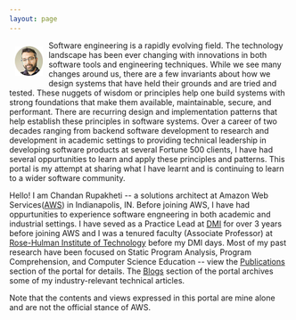 ```yaml
---
layout: page
---
```


<img src="assets/images/ChandanRupakhetiAvatar.png" alt="Chandan Rupakheti" width="10%" height="10%" style="vertical-align:top;float:left;margin:10px"/>

Software engineering is a rapidly evolving field. The technology landscape has been ever changing with innovations in both software tools and engineering techniques. While we see many changes around us, there are a few invariants about how we design systems that have held their grounds and are tried and tested. These nuggets of wisdom or principles help one build systems with strong foundations that make them available, maintainable, secure, and performant. There are recurring design and implementation patterns that help establish these principles in software systems. Over a career of two decades ranging from backend software development to research and development in academic settings to providing technical leadership in developing software products at several Fortune 500 clients, I have had several oppurtunities to learn and apply these principles and patterns. This portal is my attempt at sharing what I have learnt and is continuing to learn to a wider software community.

Hello! I am Chandan Rupakheti -- a solutions architect at Amazon Web Services([AWS](https://aws.amazon.com/)) in Indianapolis, IN. Before joining AWS, I have had oppurtunities to experience software engneering in both academic and industrial settings. I have seved as a Practice Lead at [DMI](https://dminc.com) for over 3 years before joining AWS and I was a tenured faculty (Associate Professor) at [Rose-Hulman Institute of Technology](https://www.rose-hulman.edu/) before my DMI days. Most of my past research have been focused on Static Program Analysis, Program Comprehension, and Computer Science Education -- view the [Publications](publication.html) section of the portal for details. The [Blogs](blog.html) section of the portal archives some of my industry-relevant technical articles.

Note that the contents and views expressed in this portal are mine alone and are not the official stance of AWS.
